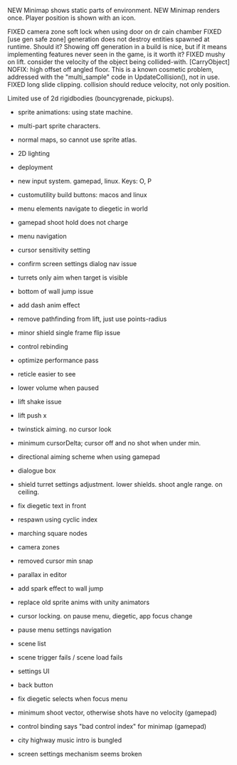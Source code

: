 
NEW Minimap shows static parts of environment.
NEW Minimap renders once. Player position is shown with an icon.

FIXED camera zone soft lock when using door on dr cain chamber
FIXED [use gen safe zone] generation does not destroy entities spawned at runtime. Should it? Showing off generation in a build is nice, but if it means implementing features never seen in the game, is it worth it?
FIXED mushy on lift. consider the velocity of the object being collided-with. [CarryObject]
NOFIX: high offset off angled floor. This is a known cosmetic problem, addressed with the "multi_sample" code in UpdateCollision(), not in use.
FIXED long slide clipping. collision should reduce velocity, not only position.

Limited use of 2d rigidbodies (bouncygrenade, pickups).

+ sprite animations: using state machine.

+ multi-part sprite characters.

+ normal maps, so cannot use sprite atlas.

+ 2D lighting
+ deployment

+ new input system. gamepad, linux. Keys: O, P
+ customutility build buttons: macos and linux
+ menu elements navigate to diegetic in world
+ gamepad shoot hold does not charge
+ menu navigation
+ cursor sensitivity setting
+ confirm screen settings dialog nav issue

+ turrets only aim when target is visible
+ bottom of wall jump issue
+ add dash anim effect
+ remove pathfinding from lift, just use points-radius
+ minor shield single frame flip issue
+ control rebinding
+ optimize performance pass
+ reticle easier to see
+ lower volume when paused

+ lift shake issue
+ lift push x

+ twinstick aiming. no cursor look
+ minimum cursorDelta; cursor off and no shot when under min.
+ directional aiming scheme when using gamepad

+ dialogue box
+ shield turret settings adjustment. lower shields. shoot angle range. on ceiling.
+ fix diegetic text in front
+ respawn using cyclic index
+ marching square nodes

+ camera zones

+ removed cursor min snap
+ parallax in editor
+ add spark effect to wall jump
+ replace old sprite anims with unity animators

+ cursor locking. on pause menu, diegetic, app focus change
+ pause menu settings navigation
+ scene list
+ scene trigger fails / scene load fails
+ settings UI
+ back button
+ fix diegetic selects when focus menu
+ minimum shoot vector, otherwise shots have no velocity (gamepad)
+ control binding says "bad control index" for minimap (gamepad)
+ city highway music intro is bungled
+ screen settings mechanism seems broken
